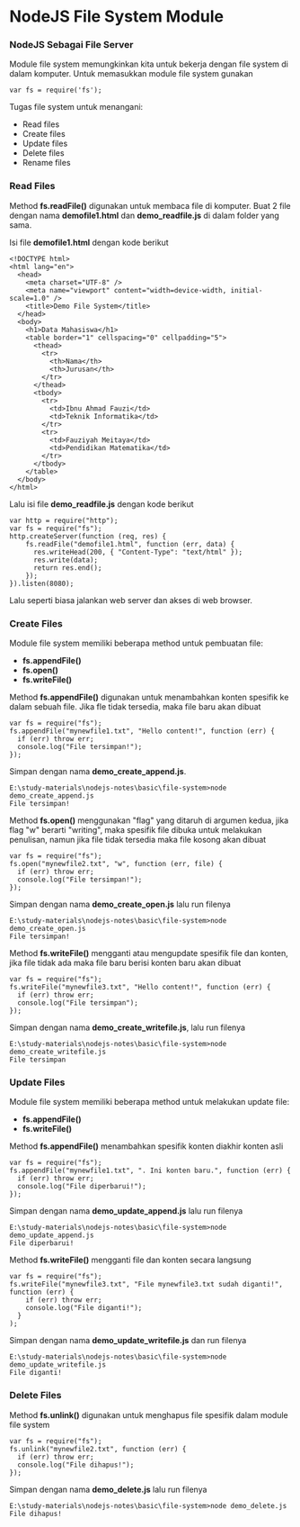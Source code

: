 # NodeJS File System Module

### NodeJS Sebagai File Server

Module file system memungkinkan kita untuk bekerja dengan file system di dalam komputer. Untuk memasukkan module file system gunakan

```
var fs = require('fs');
```

Tugas file system untuk menangani:

- Read files
- Create files
- Update files
- Delete files
- Rename files

### Read Files

Method **fs.readFile()** digunakan untuk membaca file di komputer. Buat 2 file dengan nama **demofile1.html** dan **demo_readfile.js** di dalam folder yang sama.

Isi file **demofile1.html** dengan kode berikut

```
<!DOCTYPE html>
<html lang="en">
  <head>
    <meta charset="UTF-8" />
    <meta name="viewport" content="width=device-width, initial-scale=1.0" />
    <title>Demo File System</title>
  </head>
  <body>
    <h1>Data Mahasiswa</h1>
    <table border="1" cellspacing="0" cellpadding="5">
      <thead>
        <tr>
          <th>Nama</th>
          <th>Jurusan</th>
        </tr>
      </thead>
      <tbody>
        <tr>
          <td>Ibnu Ahmad Fauzi</td>
          <td>Teknik Informatika</td>
        </tr>
        <tr>
          <td>Fauziyah Meitaya</td>
          <td>Pendidikan Matematika</td>
        </tr>
      </tbody>
    </table>
  </body>
</html>

```

Lalu isi file **demo_readfile.js** dengan kode berikut

```
var http = require("http");
var fs = require("fs");
http.createServer(function (req, res) {
    fs.readFile("demofile1.html", function (err, data) {
      res.writeHead(200, { "Content-Type": "text/html" });
      res.write(data);
      return res.end();
    });
}).listen(8080);

```

Lalu seperti biasa jalankan web server dan akses di web browser.

### Create Files

Module file system memiliki beberapa method untuk pembuatan file:

- **fs.appendFile()**
- **fs.open()**
- **fs.writeFile()**

Method **fs.appendFile()** digunakan untuk menambahkan konten spesifik ke dalam sebuah file. Jika fle tidak tersedia, maka file baru akan dibuat

```
var fs = require("fs");
fs.appendFile("mynewfile1.txt", "Hello content!", function (err) {
  if (err) throw err;
  console.log("File tersimpan!");
});
```

Simpan dengan nama **demo_create_append.js**.

```
E:\study-materials\nodejs-notes\basic\file-system>node demo_create_append.js
File tersimpan!
```

Method **fs.open()** menggunakan "flag" yang ditaruh di argumen kedua, jika flag "w" berarti "writing", maka spesifik file dibuka untuk melakukan penulisan, namun jika file tidak tersedia maka file kosong akan dibuat

```
var fs = require("fs");
fs.open("mynewfile2.txt", "w", function (err, file) {
  if (err) throw err;
  console.log("File tersimpan!");
});
```

Simpan dengan nama **demo_create_open.js** lalu run filenya

```
E:\study-materials\nodejs-notes\basic\file-system>node demo_create_open.js
File tersimpan!
```

Method **fs.writeFile()** mengganti atau mengupdate spesifik file dan konten, jika file tidak ada maka file baru berisi konten baru akan dibuat

```
var fs = require("fs");
fs.writeFile("mynewfile3.txt", "Hello content!", function (err) {
  if (err) throw err;
  console.log("File tersimpan");
});
```

Simpan dengan nama **demo_create_writefile.js**, lalu run filenya

```
E:\study-materials\nodejs-notes\basic\file-system>node demo_create_writefile.js
File tersimpan
```

### Update Files

Module file system memiliki beberapa method untuk melakukan update file:

- **fs.appendFile()**
- **fs.writeFile()**

Method **fs.appendFile()** menambahkan spesifik konten diakhir konten asli

```
var fs = require("fs");
fs.appendFile("mynewfile1.txt", ". Ini konten baru.", function (err) {
  if (err) throw err;
  console.log("File diperbarui!");
});
```

Simpan dengan nama **demo_update_append.js** lalu run filenya

```
E:\study-materials\nodejs-notes\basic\file-system>node demo_update_append.js
File diperbarui!
```

Method **fs.writeFile()** mengganti file dan konten secara langsung

```
var fs = require("fs");
fs.writeFile("mynewfile3.txt", "File mynewfile3.txt sudah diganti!", function (err) {
    if (err) throw err;
    console.log("File diganti!");
  }
);
```

Simpan dengan nama **demo_update_writefile.js** dan run filenya

```
E:\study-materials\nodejs-notes\basic\file-system>node demo_update_writefile.js
File diganti!
```

### Delete Files

Method **fs.unlink()** digunakan untuk menghapus file spesifik dalam module file system

```
var fs = require("fs");
fs.unlink("mynewfile2.txt", function (err) {
  if (err) throw err;
  console.log("File dihapus!");
});

```

Simpan dengan nama **demo_delete.js** lalu run filenya

```
E:\study-materials\nodejs-notes\basic\file-system>node demo_delete.js
File dihapus!
```
